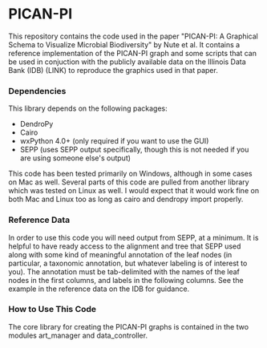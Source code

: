 # PICAN-PI

This repository contains the code used in the paper "PICAN-PI: A Graphical Schema to Visualize Microbial Biodiversity" by Nute et al. It contains a reference implementation of the PICAN-PI graph and some scripts that can be used in conjuction with the publicly available data on the Illinois Data Bank (IDB) (LINK) to reproduce the graphics used in that paper.


### Dependencies
This library depends on the following packages:
- DendroPy
- Cairo
- wxPython 4.0+ (only required if you want to use the GUI)
- SEPP (uses SEPP output specifically, though this is not needed if you are using someone else's output)

This code has been tested primarily on Windows, although in some cases on Mac as well. Several parts of this code are pulled from another library which was tested on Linux as well. I would expect that it would work fine on both Mac and Linux too as long as cairo and dendropy import properly.

### Reference Data
In order to use this code you will need output from SEPP, at a minimum. It is helpful to have ready access to the alignment and tree that SEPP used along with some kind of meaningful annotation of the leaf nodes (in particular, a taxonomic annotation, but whatever labeling is of interest to you). The annotation must be tab-delimited with the names of the leaf nodes in the first columns, and labels in the following columns. See the example in the reference data on the IDB for guidance.

### How to Use This Code
The core library for creating the PICAN-PI graphs is contained in the two modules art_manager and data_controller.